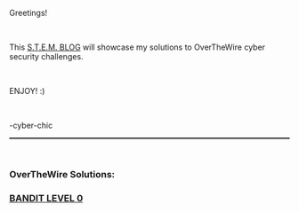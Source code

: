 <p>Greetings!</p>
<br>
<p>This <a href="https://cyber-chic.github.io/overthewiresolutions">S.T.E.M. BLOG</a> will showcase my solutions to OverTheWire cyber security challenges.</p>
<br>
<p>ENJOY! :)</p>
<br>
<p>-cyber-chic</p>
<hr style="border-top: dotted 1px;" />
<br>
<h3>OverTheWire Solutions:</h3>
<h3><a href="https://cyber-chic.github.io/overthewiresolutions/banditlevel0">BANDIT LEVEL 0</a></h3>
